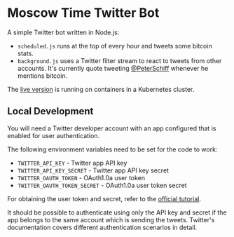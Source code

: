 # Moscow Time Twitter Bot

A simple Twitter bot written in Node.js:

- `scheduled.js` runs at the top of every hour and tweets some bitcoin stats.
- `background.js` uses a Twitter filter stream to react to tweets from other accounts. It's currently quote tweeting [@PeterSchiff](https://twitter.com/PeterSchiff) whenever he mentions bitcoin.

The [live version](https://twitter.com/moscowtime_xyz) is running on containers in a Kubernetes cluster.

## Local Development

You will need a Twitter developer account with an app configured that is enabled for user authentication.

The following environment variables need to be set for the code to work:

- `TWITTER_API_KEY` - Twitter app API key
- `TWITTER_API_KEY_SECRET` - Twitter app API key secret
- `TWITTER_OAUTH_TOKEN` - OAuth1.0a user token
- `TWITTER_OAUTH_TOKEN_SECRET` - OAuth1.0a user token secret

For obtaining the user token and secret, refer to the [official tutorial](https://developer.twitter.com/en/docs/tutorials/authenticating-with-twitter-api-for-enterprise/oauth1-0a-and-user-access-tokens).

It should be possible to authenticate using only the API key and secret if the app belongs to the same account which is sending the tweets. Twitter's documentation covers different authentication scenarios in detail.
